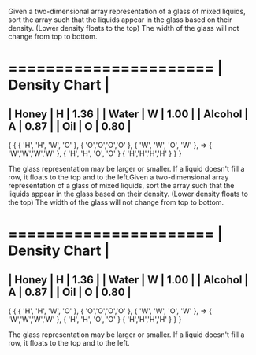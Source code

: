 Given a two-dimensional array representation of a glass of mixed liquids, sort the array such that the liquids appear in the glass based on their density. (Lower density floats to the top) The width of the glass will not change from top to bottom.

======================
|   Density Chart    |
======================
| Honey   | H | 1.36 |
| Water   | W | 1.00 |
| Alcohol | A | 0.87 |
| Oil     | O | 0.80 |
----------------------

{                             {
  { 'H', 'H', 'W', 'O' },        { 'O','O','O','O' },
  { 'W', 'W', 'O', 'W' },  =>    { 'W','W','W','W' },
  { 'H', 'H', 'O', 'O' }         { 'H','H','H','H' }
}                             }
 
The glass representation may be larger or smaller. If a liquid doesn't fill a row, it floats to the top and to the left.Given a two-dimensional array representation of a glass of mixed liquids, sort the array such that the liquids appear in the glass based on their density. (Lower density floats to the top) The width of the glass will not change from top to bottom.

======================
|   Density Chart    |
======================
| Honey   | H | 1.36 |
| Water   | W | 1.00 |
| Alcohol | A | 0.87 |
| Oil     | O | 0.80 |
----------------------

{                             {
  { 'H', 'H', 'W', 'O' },        { 'O','O','O','O' },
  { 'W', 'W', 'O', 'W' },  =>    { 'W','W','W','W' },
  { 'H', 'H', 'O', 'O' }         { 'H','H','H','H' }
}                             }
 
The glass representation may be larger or smaller. If a liquid doesn't fill a row, it floats to the top and to the left.